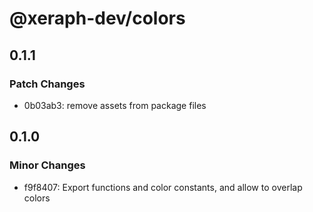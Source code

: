 # @xeraph-dev/colors

## 0.1.1

### Patch Changes

- 0b03ab3: remove assets from package files

## 0.1.0

### Minor Changes

- f9f8407: Export functions and color constants, and allow to overlap colors
